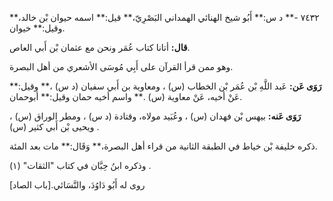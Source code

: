 ٧٤٣٢ -** د س:** أَبُو شيخ الهنائي الهمداني البَصْرِيّ،** قيل:** اسمه حيوان بْن خالد،** وقيل:** خيوان.

**قال:** أتانا كتاب عُمَر ونحن مع عثمان بْن أَبي العاص.

وهو ممن قرأ القرآن على أَبِي مُوسَى الأشعري من أهل البصرة.

**رَوَى عَن:** عَبد اللَّهِ بْن عُمَر بْن الخطاب (س) ، ومعاوية بن أَبي سفيان (د س) ،** وقيل:** عَنْ أخيه، عَنْ معاوية (س) .** واسم أخيه حمان وقيل:** أبوحمان.

**رَوَى عَنه:** بيهس بْن فهدان (س) ، وعُبَيد مولاه، وقتادة (د س) ، ومطر الوراق (س) ، ويحيى بْن أَبي كثير (س) .

ذكره خليفة بْن خياط في الطبقة الثانية من قراء أهل البصرة،** وَقَال:** مات بعد المئة.

وذكره ابنُ حِبَّان في كتاب "الثقات" (١) .

روى له أَبُو دَاوُدَ، والنَّسَائي.[باب الصاد]